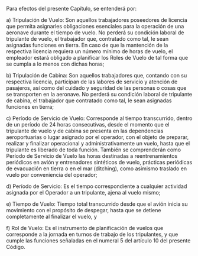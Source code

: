 Para efectos del presente Capítulo, se entenderá por:

a) Tripulación de Vuelo: Son aquellos trabajadores poseedores de licencia que permita asignarles obligaciones esenciales para la operación de una aeronave durante el tiempo de vuelo. No perderá su condición laboral de tripulante de vuelo, el trabajador que, contratado como tal, le sean asignadas funciones en tierra. En caso de que la mantención de la respectiva licencia requiera un número mínimo de horas de vuelo, el empleador estará obligado a planificar los Roles de Vuelo de tal forma que se cumpla a lo menos con dichas horas;

b) Tripulación de Cabina: Son aquellos trabajadores que, contando con su respectiva licencia, participan de las labores de servicio y atención de pasajeros, así como del cuidado y seguridad de las personas o cosas que se transporten en la aeronave. No perderá su condición laboral de tripulante de cabina, el trabajador que contratado como tal, le sean asignadas funciones en tierra;

c) Período de Servicio de Vuelo: Corresponde al tiempo transcurrido, dentro de un período de 24 horas consecutivas, desde el momento que el tripulante de vuelo y de cabina se presenta en las dependencias aeroportuarias o lugar asignado por el operador, con el objeto de preparar, realizar y finalizar operacional y administrativamente un vuelo, hasta que el tripulante es liberado de toda función. También se comprenderán como Período de Servicio de Vuelo las horas destinadas a reentrenamientos periódicos en avión y entrenadores sintéticos de vuelo, prácticas periódicas de evacuación en tierra o en el mar (ditching), como asimismo traslado en vuelo por conveniencia del operador;

d) Período de Servicio: Es el tiempo correspondiente a cualquier actividad asignada por el Operador a un tripulante, ajena al vuelo mismo;

e) Tiempo de Vuelo: Tiempo total transcurrido desde que el avión inicia su movimiento con el propósito de despegar, hasta que se detiene completamente al finalizar el vuelo, y

f) Rol de Vuelo: Es el instrumento de planificación de vuelos que corresponde a la jornada en turnos de trabajo de los tripulantes, y que cumple las funciones señaladas en el numeral 5 del artículo 10 del presente Código.